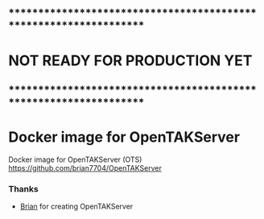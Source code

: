 ## *****************************************************************
# NOT READY FOR PRODUCTION YET
## *****************************************************************

# Docker image for OpenTAKServer

Docker image for OpenTAKServer (OTS) \
https://github.com/brian7704/OpenTAKServer

### Thanks
  - [Brian](https://github.com/brian7704) for creating OpenTAKServer

